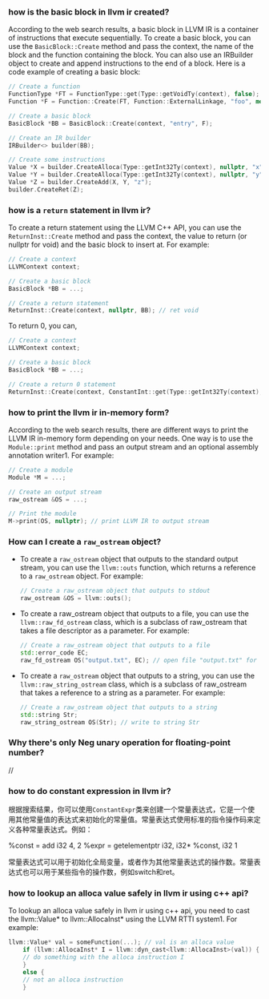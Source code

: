 ### how is the basic block in llvm ir created?

According to the web search results, a basic block in LLVM IR is a container of instructions that execute sequentially.
To create a basic block, you can use the `BasicBlock::Create` method and pass the context, the name of the block and the
function containing the block. You can also use an IRBuilder object to create and append instructions to the end of a
block. Here is a code example of creating a basic block:

```cpp
// Create a function
FunctionType *FT = FunctionType::get(Type::getVoidTy(context), false);
Function *F = Function::Create(FT, Function::ExternalLinkage, "foo", module);

// Create a basic block
BasicBlock *BB = BasicBlock::Create(context, "entry", F);

// Create an IR builder
IRBuilder<> builder(BB);

// Create some instructions
Value *X = builder.CreateAlloca(Type::getInt32Ty(context), nullptr, "x");
Value *Y = builder.CreateAlloca(Type::getInt32Ty(context), nullptr, "y");
Value *Z = builder.CreateAdd(X, Y, "z");
builder.CreateRet(Z);
```

### how is a `return` statement in llvm ir?

To create a return statement using the LLVM C++ API, you can use the `ReturnInst::Create` method and pass the context,
the value to return (or nullptr for void) and the basic block to insert at. For example:

```cpp
// Create a context
LLVMContext context;

// Create a basic block
BasicBlock *BB = ...;

// Create a return statement
ReturnInst::Create(context, nullptr, BB); // ret void
```

To return 0, you can,

```cpp
// Create a context
LLVMContext context;

// Create a basic block
BasicBlock *BB = ...;

// Create a return 0 statement
ReturnInst::Create(context, ConstantInt::get(Type::getInt32Ty(context), 0), BB); // ret i32 0
```

### how to print the llvm ir in-memory form?

According to the web search results, there are different ways to print the LLVM IR in-memory form depending on your
needs. One way is to use the `Module::print` method and pass an output stream and an optional assembly annotation
writer1. For example:

```cpp
// Create a module
Module *M = ...;

// Create an output stream
raw_ostream &OS = ...;

// Print the module
M->print(OS, nullptr); // print LLVM IR to output stream
```

### How can I create a `raw_ostream` object?

- To create a `raw_ostream` object that outputs to the standard output stream, you can use the `llvm::outs` function,
  which returns a reference to a `raw_ostream` object. For example:

    ```cpp
    // Create a raw_ostream object that outputs to stdout
    raw_ostream &OS = llvm::outs();
    ```
- To create a raw_ostream object that outputs to a file, you can use the `llvm::raw_fd_ostream` class, which is a
  subclass of raw_ostream that takes a file descriptor as a parameter. For example:

    ```cpp
    // Create a raw_ostream object that outputs to a file
    std::error_code EC;
    raw_fd_ostream OS("output.txt", EC); // open file "output.txt" for writing
    ```

- To create a `raw_ostream` object that outputs to a string, you can use the `llvm::raw_string_ostream` class, which is
  a subclass of raw_ostream that takes a reference to a string as a parameter. For example:

    ```cpp
    // Create a raw_ostream object that outputs to a string
    std::string Str;
    raw_string_ostream OS(Str); // write to string Str
    ```

### Why there's only Neg unary operation for floating-point number?

//

### how to do constant expression in llvm ir?

根据搜索结果，你可以使用`ConstantExpr`类来创建一个常量表达式，它是一个使用其他常量值的表达式来初始化的常量值。常量表达式使用标准的指令操作码来定义各种常量表达式。例如：

%const = add i32 4, 2 %expr = getelementptr i32, i32* %const, i32 1

常量表达式可以用于初始化全局变量，或者作为其他常量表达式的操作数。常量表达式也可以用于某些指令的操作数，例如switch和ret。

### how to lookup an alloca value safely in llvm ir using c++ api?

To lookup an alloca value safely in llvm ir using c++ api, you need to cast the llvm::Value* to llvm::AllocaInst* using
the LLVM RTTI system1. For example:

```cpp
llvm::Value* val = someFunction(...); // val is an alloca value
    if (llvm::AllocaInst* I = llvm::dyn_cast<llvm::AllocaInst>(val)) {
    // do something with the alloca instruction I
    }
    else {
    // not an alloca instruction
    }
```
